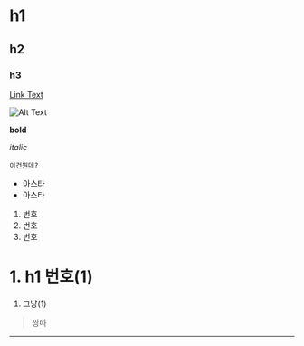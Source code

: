 # h1
## h2
### h3

[Link Text](http://yongmangu105.cafe24.com/etc/event_view?number=114)

![Alt Text](http://yongmangu105.cafe24.com/lib/upload/event/uploads/5fbc8ca6e03ce9daa226282ed3d83f9b.gif)

**bold**

_italic_

`이건뭔데?`

* 아스타
* 아스타

1. 번호
2. 번호
3. 번호

# 1. h1 번호(1)
1. 그냥(1)

> 쌍따

***
